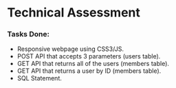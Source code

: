 # Technical Assessment 
### Tasks Done:

-   Responsive webpage using CSS3/JS.
-   POST API that accepts 3 parameters (users table).
-   GET API that returns all of the users (members table).
-   GET API that returns a user by ID (members table).
-   SQL Statement.
